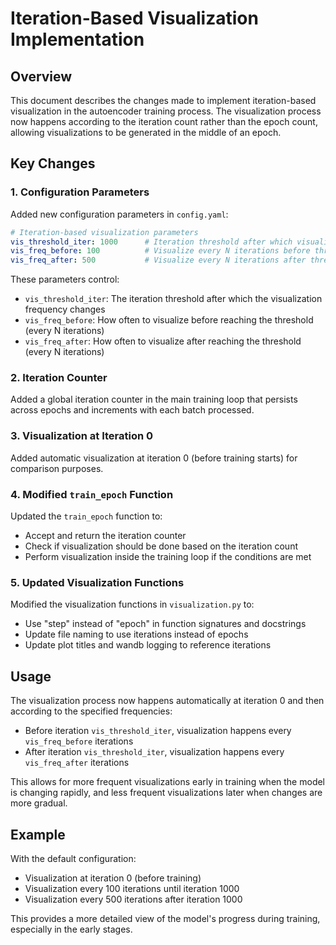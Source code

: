 # Iteration-Based Visualization Implementation

## Overview

This document describes the changes made to implement iteration-based visualization in the autoencoder training process. The visualization process now happens according to the iteration count rather than the epoch count, allowing visualizations to be generated in the middle of an epoch.

## Key Changes

### 1. Configuration Parameters

Added new configuration parameters in `config.yaml`:

```yaml
# Iteration-based visualization parameters
vis_threshold_iter: 1000      # Iteration threshold after which visualization frequency changes
vis_freq_before: 100          # Visualize every N iterations before threshold
vis_freq_after: 500           # Visualize every N iterations after threshold
```

These parameters control:
- `vis_threshold_iter`: The iteration threshold after which the visualization frequency changes
- `vis_freq_before`: How often to visualize before reaching the threshold (every N iterations)
- `vis_freq_after`: How often to visualize after reaching the threshold (every N iterations)

### 2. Iteration Counter

Added a global iteration counter in the main training loop that persists across epochs and increments with each batch processed.

### 3. Visualization at Iteration 0

Added automatic visualization at iteration 0 (before training starts) for comparison purposes.

### 4. Modified `train_epoch` Function

Updated the `train_epoch` function to:
- Accept and return the iteration counter
- Check if visualization should be done based on the iteration count
- Perform visualization inside the training loop if the conditions are met

### 5. Updated Visualization Functions

Modified the visualization functions in `visualization.py` to:
- Use "step" instead of "epoch" in function signatures and docstrings
- Update file naming to use iterations instead of epochs
- Update plot titles and wandb logging to reference iterations

## Usage

The visualization process now happens automatically at iteration 0 and then according to the specified frequencies:
- Before iteration `vis_threshold_iter`, visualization happens every `vis_freq_before` iterations
- After iteration `vis_threshold_iter`, visualization happens every `vis_freq_after` iterations

This allows for more frequent visualizations early in training when the model is changing rapidly, and less frequent visualizations later when changes are more gradual.

## Example

With the default configuration:
- Visualization at iteration 0 (before training)
- Visualization every 100 iterations until iteration 1000
- Visualization every 500 iterations after iteration 1000

This provides a more detailed view of the model's progress during training, especially in the early stages.
